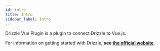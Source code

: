 ```yaml
---
id: intro
title: Intro
sidebar_label: Intro
---
```


Drizzle Vue Plugin is a plugin to connect Drizzle to Vue.js.

For information on getting started with Drizzle, **see [the official website](https://www.trufflesuite.com/drizzle)**.
